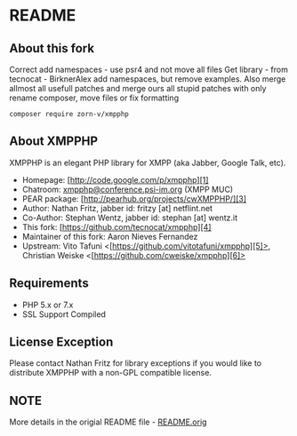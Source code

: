 README
======

About this fork
---------------

Correct add namespaces - use psr4 and not move all files
Get library - from tecnocat - BirknerAlex add namespaces, but remove examples.
Also merge allmost all usefull patches and merge ours all stupid patches with
only rename composer, move files or fix formatting

```
composer require zorn-v/xmpphp
```

About XMPPHP
------------

XMPPHP is an elegant PHP library for XMPP (aka Jabber, Google Talk, etc).

* Homepage: [http://code.google.com/p/xmpphp][1]
* Chatroom: [xmpphp@conference.psi-im.org][2] (XMPP MUC)
* PEAR package: [http://pearhub.org/projects/cwXMPPHP/][3]
* Author: Nathan Fritz, jabber id: fritzy [at] netflint.net
* Co-Author: Stephan Wentz, jabber id: stephan [at] wentz.it
* This fork: [https://github.com/tecnocat/xmpphp][4]
* Maintainer of this fork: Aaron Nieves Fernandez
* Upstream: Vito Tafuni <[https://github.com/vitotafuni/xmpphp][5]>, Christian Weiske <[https://github.com/cweiske/xmpphp][6]>

Requirements
------------

* PHP 5.x or 7.x
* SSL Support Compiled

License Exception
-----------------

Please contact Nathan Fritz for library exceptions if you would like to
distribute XMPPHP with a non-GPL compatible license.

NOTE
----
More details in the origial README file - [README.orig][7]

[1]: http://code.google.com/p/xmpphp
[2]: mailto:xmpphp@conference.psi-im.org
[3]: http://pearhub.org/projects/cwXMPPHP/
[4]: https://github.com/tecnocat/xmpphp
[5]: https://github.com/vitotafuni/xmpphp
[6]: https://github.com/cweiske/xmpphp
[7]: https://github.com/tecnocat/xmpphp/blob/master/README.orig
